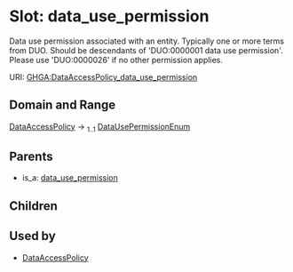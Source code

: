 
# Slot: data_use_permission


Data use permission associated with an entity. Typically one or more terms from DUO. Should be descendants of 'DUO:0000001 data use permission'.  Please use 'DUO:0000026' if no other permission applies.

URI: [GHGA:DataAccessPolicy_data_use_permission](https://w3id.org/GHGA/DataAccessPolicy_data_use_permission)


## Domain and Range

[DataAccessPolicy](DataAccessPolicy.md) &#8594;  <sub>1..1</sub> [DataUsePermissionEnum](DataUsePermissionEnum.md)

## Parents

 *  is_a: [data_use_permission](data_use_permission.md)

## Children


## Used by

 * [DataAccessPolicy](DataAccessPolicy.md)

